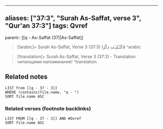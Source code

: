 
---
aliases: ["37:3", "Surah As-Saffat, verse 3", "Qur'an 37:3"]
tags: Qvref
---

parent:: [[q - As-Saffat (37)|As-Saffat]]

> [!arabic]+ Surah As-Saffat, Verse 3 (37:3)
> <span class="quran-arabic">فَٱلتَّـٰلِيَـٰتِ ذِكْرًا</span>
^arabic

> [!translation]+ Surah As-Saffat, Verse 3 (37:3) - Translation
> читающими напоминание!
^translation



## Related notes
```dataview
LIST from [[q - 37 - 3]]
WHERE !contains(file.name, "q - ")
SORT file.name ASC
```

### Related verses (footnote backlinks)
```dataview
LIST FROM [[q - 37 - 3]] AND #Qvref
SORT file.name ASC
```

